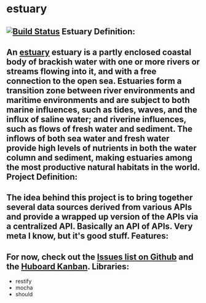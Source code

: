 estuary
===
[![Build Status](https://travis-ci.org/Adron/estuary.png)](https://travis-ci.org/Adron/estuary)
Estuary Definition:
---
An [estuary](http://en.wikipedia.org/wiki/Estuary) estuary is a partly enclosed coastal body of brackish water with 
one or more rivers or streams flowing into it, and with a free connection to the open sea. Estuaries form a transition zone 
between river environments and maritime environments and are subject to both marine influences, such as tides, waves, and the 
influx of saline water; and riverine influences, such as flows of fresh water and sediment. The inflows of both sea water and 
fresh water provide high levels of nutrients in both the water column and sediment, making estuaries among the most productive 
natural habitats in the world.
Project Definition:
---
The idea behind this project is to bring together several data sources derived from various APIs and provide a
wrapped up version of the APIs via a centralized API. Basically an API of APIs. Very meta I know, but it's good stuff.
Features:
---
For now, check out the [Issues list on Github](https://github.com/Adron/estuary/issues) and the [Huboard Kanban](http://huboard.com/Adron/estuary/board).
Libraries:
---
 * restify
 * mocha
 * should